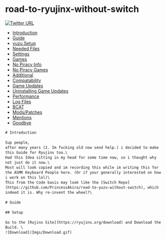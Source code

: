 # road-to-ryujinx-without-switch

[![Twitter URL](https://img.shields.io/twitter/url?label=Follow%20me&style=social&url=https%3A%2F%2Ftwitter.com%2Fpoolpartyakali)](https://twitter.com/PoolPartyAkali)

   * [Introduction](#introduction)
   * [Guide](#guide)
   * [yuzu&nbsp;Setup](#setup)
   * [Needed&nbsp;Files](#files)
   * [Settings](#settings)
   * [Games](#games)
   * [No&nbsp;Piracy&nbsp;Info](#no-piracy)
   * [No&nbsp;Piracy&nbsp;Games](#np-games) 
   * [Additional](#additional)
   * [Compatability](#compatibility) 
   * [Game&nbsp;Updates](#game-updates)
   * [Uninstalling&nbsp;Game&nbsp;Updates](#Uninstalling-Game-Updates)
   * [Performance](#performance)
   * [Log&nbsp;Files](#log-files)
   * [BCAT](#bcats)
   * [Mods/Patches](#addons)
   * [Mentions](#mentions)
   * [Goodbye](#goodbye)

    # Introduction

    Sup people,
    after many years (2. Im fucking old now send help.) i decided to make this Guide for Ryujinx too.\
    Had this Idea sitting in my head for some time now, so i thought why not just do it now.\
    Most will look copied and im recording this while im writing this for the ASMR Keyboard People here. (Or if your generally interested on how i work on this lol)\
    This from the Code basis may look like the [Switch Repo](https://github.com/PrincessAkira/road-to-yuzu-without-switch), which indeed it is. Why re-invent the wheel?\

    # Guide

    ## Setup

    Go to the [Rujinx Site](https://ryujinx.org/download) and Download the Build. \
    ![Download](Imgs/Download.gif)

